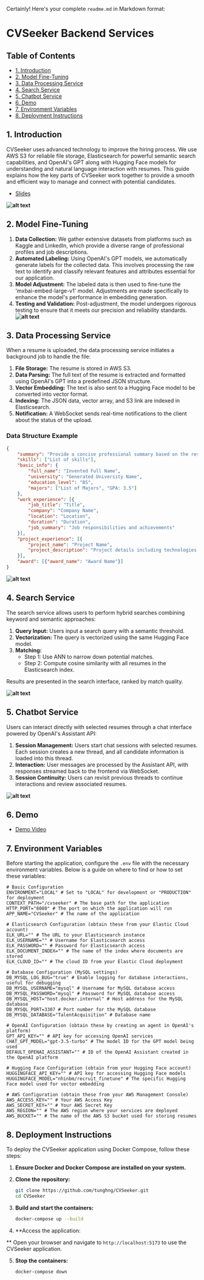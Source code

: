 Certainly! Here's your complete `readme.md` in Markdown format:

# CVSeeker Backend Services

## Table of Contents
- [1. Introduction](#1-introduction)
- [2. Model Fine-Tuning](#2-model-fine-tuning)
- [3. Data Processing Service](#3-data-processing-service)
- [4. Search Service](#4-search-service)
- [5. Chatbot Service](#5-chatbot-service)
- [6. Demo](#6-demo)
- [7. Environment Variables](#7-environment-variables)
- [8. Deployment Instructions](#8-deployment-instructions)

## 1. Introduction
CVSeeker uses advanced technology to improve the hiring process. We use AWS S3 for reliable file storage, Elasticsearch for powerful semantic search capabilities, and OpenAI's GPT along with Hugging Face models for understanding and natural language interaction with resumes. This guide explains how the key parts of CVSeeker work together to provide a smooth and efficient way to manage and connect with potential candidates.
- [Slides](statics/PresentationSlides.pdf)

**![alt text](statics/Deliverables.png)**
## 2. Model Fine-Tuning

1. **Data Collection:** We gather extensive datasets from platforms such as Kaggle and LinkedIn, which provide a diverse range of professional profiles and job descriptions.
2. **Automated Labeling:** Using OpenAI's GPT models, we automatically generate labels for the collected data. This involves processing the raw text to identify and classify relevant features and attributes essential for our application.
3. **Model Adjustment:** The labeled data is then used to fine-tune the 'mxbai-embed-large-v1' model. Adjustments are made specifically to enhance the model's performance in embedding generation.
4. **Testing and Validation:** Post-adjustment, the model undergoes rigorous testing to ensure that it meets our precision and reliability standards.
   **![alt text](statics/ModelFineTuning.png)**

## 3. Data Processing Service
When a resume is uploaded, the data processing service initiates a background job to handle the file:
1. **File Storage:** The resume is stored in AWS S3.
2. **Data Parsing:** The full text of the resume is extracted and formatted using OpenAI's GPT into a predefined JSON structure.
3. **Vector Embedding:** The text is also sent to a Hugging Face model to be converted into vector format.
4. **Indexing:** The JSON data, vector array, and S3 link are indexed in Elasticsearch.
5. **Notification:** A WebSocket sends real-time notifications to the client about the status of the upload.

### Data Structure Example
```json
{
    "summary": "Provide a concise professional summary based on the resume.",
    "skills": ["List of skills"],
    "basic_info": {
        "full_name": "Invented Full Name",
        "university": "Generated University Name",
        "education_level": "BS",
        "majors": ["List of Majors", "GPA: 3.5"]
    },
    "work_experience": [{
        "job_title": "Title",
        "company": "Company Name",
        "location": "Location",
        "duration": "Duration",
        "job_summary": "Job responsibilities and achievements"
    }],
    "project_experience": [{
        "project_name": "Project Name",
        "project_description": "Project details including technologies used"
    }],
    "award": [{"award_name": "Award Name"}]
}
```

**![alt text](statics/DataProcessingService.png)**

## 4. Search Service
The search service allows users to perform hybrid searches combining keyword and semantic approaches:
1. **Query Input:** Users input a search query with a semantic threshold.
2. **Vectorization:** The query is vectorized using the same Hugging Face model.
3. **Matching:**
   - Step 1: Use ANN to narrow down potential matches.
   - Step 2: Compute cosine similarity with all resumes in the Elasticsearch index.

Results are presented in the search interface, ranked by match quality.

**![alt text](statics/SearchService.png)**

## 5. Chatbot Service
Users can interact directly with selected resumes through a chat interface powered by OpenAI's Assistant API:
1. **Session Management:** Users start chat sessions with selected resumes. Each session creates a new thread, and all candidate information is loaded into this thread.
2. **Interaction:** User messages are processed by the Assistant API, with responses streamed back to the frontend via WebSocket.
3. **Session Continuity:** Users can revisit previous threads to continue interactions and review associated resumes.

**![alt text](statics/ChatbotService.png)**

## 6. Demo
- [Demo Video](https://drive.google.com/file/d/1vHJdc0wk0tcITZD2GSV23cpZ-r-BLrtB/view?fbclid=IwZXh0bgNhZW0CMTAAAR02DHzEFnhpDIgEV0v18G-b4bcSxGyKEhD8fyCfWyR5debmsU-t1V5uYxc_aem_AbJ6PRDlhm0-QmW1tgnVHTFOkRynqyv0QpoCc8_QQOoWNvWiTLF-ijalpVoijP4aYvV-nWLum2Cxt_N2k0oM0pLU)

## 7. Environment Variables
Before starting the application, configure the `.env` file with the necessary environment variables. Below is a guide on where to find or how to set these variables:

```plaintext
# Basic Configuration
ENVIRONMENT="LOCAL" # Set to "LOCAL" for development or "PRODUCTION" for deployment
CONTEXT_PATH="/cvseeker" # The base path for the application
HTTP_PORT="8080" # The port on which the application will run
APP_NAME="CVSeeker" # The name of the application

# Elasticsearch Configuration (obtain these from your Elastic Cloud account)
ELK_URL="" # The URL to your Elasticsearch instance
ELK_USERNAME="" # Username for Elasticsearch access
ELK_PASSWORD="" # Password for Elasticsearch access
ELK_DOCUMENT_INDEX="" # The name of the index where documents are stored
ELK_CLOUD_ID="" # The cloud ID from your Elastic Cloud deployment

# Database Configuration (MySQL settings)
DB_MYSQL_LOG_BUG="true" # Enable logging for database interactions, useful for debugging
DB_MYSQL_USERNAME="mysql" # Username for MySQL database access
DB_MYSQL_PASSWORD="mysql" # Password for MySQL database access
DB_MYSQL_HOST="host.docker.internal" # Host address for the MySQL database
DB_MYSQL_PORT=3307 # Port number for the MySQL database
DB_MYSQL_DATABASE="TalentAcquisition" # Database name

# OpenAI Configuration (obtain these by creating an agent in OpenAI's platform)
GPT_API_KEY="" # API key for accessing OpenAI services
CHAT_GPT_MODEL="gpt-3.5-turbo" # The model ID for the GPT model being used
DEFAULT_OPENAI_ASSISTANT="" # ID of the OpenAI Assistant created in the OpenAI platform

# Hugging Face Configuration (obtain from your Hugging Face account)
HUGGINGFACE_API_KEY="" # API key for accessing Hugging Face models
HUGGINGFACE_MODEL="nhinbm/recruit_finetune" # The specific Hugging Face model used for vector embedding

# AWS Configuration (obtain these from your AWS Management Console)
AWS_ACCESS_KEY="" # Your AWS Access Key
AWS_SECRET_KEY="" # Your AWS Secret Key
AWS_REGION="" # The AWS region where your services are deployed
AWS_BUCKET="" # The name of the AWS S3 bucket used for storing resumes
```

## 8. Deployment Instructions

To deploy the CVSeeker application using Docker Compose, follow these steps:

1. **Ensure Docker and Docker Compose are installed on your system.**

2. **Clone the repository:**
    ```sh
    git clone https://github.com/tunghng/CVSeeker.git
    cd CVSeeker
    ```

3. **Build and start the containers:**
    ```sh
    docker-compose up --build
    ```

4. **Access the application:

**
Open your browser and navigate to `http://localhost:5173` to use the CVSeeker application.

5. **Stop the containers:**
    ```sh
    docker-compose down
    ```


